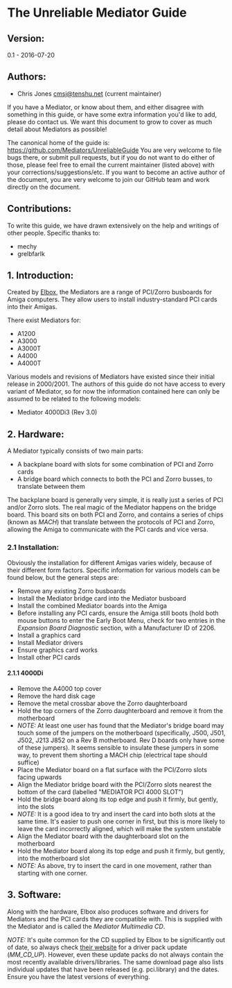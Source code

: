 # The Unreliable Mediator Guide

## Version:
0.1 - 2016-07-20

## Authors:
 * Chris Jones <cmsj@tenshu.net> (current maintainer)

If you have a Mediator, or know about them, and either disagree with something in this guide, or have some extra information you'd like to add, please do contact us. We want this document to grow to cover as much detail about Mediators as possible!

The canonical home of the guide is: https://github.com/Mediators/UnreliableGuide
You are very welcome to file bugs there, or submit pull requests, but if you do not want to do either of those, please feel free to email the current maintainer (listed above) with your corrections/suggestions/etc. If you want to become an active author of the document, you are very welcome to join our GitHub team and work directly on the document.

## Contributions:
To write this guide, we have drawn extensively on the help and writings of other people. Specific thanks to:

 * mechy
 * grelbfarlk

## 1. Introduction:
Created by [Elbox](http://www.elbox.com), the Mediators are a range of PCI/Zorro busboards for Amiga computers. They allow users to install industry-standard PCI cards into their Amigas.

There exist Mediators for:

 * A1200
 * A3000
 * A3000T
 * A4000
 * A4000T

Various models and revisions of Mediators have existed since their initial release in 2000/2001. The authors of this guide do not have access to every variant of Mediator, so for now the information contained here can only be assumed to be related to the following models:

 * Mediator 4000Di3 (Rev 3.0)

## 2. Hardware:
A Mediator typically consists of two main parts:

 * A backplane board with slots for some combination of PCI and Zorro cards
 * A bridge board which connects to both the PCI and Zorro busses, to translate between them

The backplane board is generally very simple, it is really just a series of PCI and/or Zorro slots. The real magic of the Mediator happens on the bridge board. This board sits on both PCI and Zorro, and contains a series of chips (known as *MACH*) that translate between the protocols of PCI and Zorro, allowing the Amiga to communicate with the PCI cards and vice versa.

### 2.1 Installation:
Obviously the installation for different Amigas varies widely, because of their different form factors. Specific information for various models can be found below, but the general steps are:

 * Remove any existing Zorro busboards
 * Install the Mediator bridge card into the Mediator busboard
 * Install the combined Mediator boards into the Amiga
 * Before installing any PCI cards, ensure the Amiga still boots (hold both mouse buttons to enter the Early Boot Menu, check for two entries in the *Expansion Board Diagnostic* section, with a Manufacturer ID of 2206.
 * Install a graphics card
 * Install Mediator drivers
 * Ensure graphics card works
 * Install other PCI cards

#### 2.1.1 4000Di

  * Remove the A4000 top cover
  * Remove the hard disk cage
  * Remove the metal crossbar above the Zorro daughterboard
  * Hold the top corners of the Zorro daughterboard and remove it from the motherboard
  * *NOTE:* At least one user has found that the Mediator's bridge board may touch some of the jumpers on the motherboard (specifically, J500, J501, J502, J213 J852 on a Rev B motherboard. Rev D boards only have some of these jumpers). It seems sensible to insulate these jumpers in some way, to prevent them shorting a MACH chip (electrical tape should suffice)
  * Place the Mediator board on a flat surface with the PCI/Zorro slots facing upwards
  * Align the Mediator bridge board with the PCI/Zorro slots nearest the bottom of the card (labelled "MEDIATOR PCI 4000 SLOT")
  * Hold the bridge board along its top edge and push it firmly, but gently, into the slots
   * *NOTE:* It is a good idea to try and insert the card into both slots at the same time. It's easier to push one corner in first, but this is more likely to leave the card incorrectly aligned, which will make the system unstable
  * Align the Mediator board with the daughterboard slot on the motherboard
  * Hold the Mediator board along its top edge and push it firmly, but gently, into the motherboard slot
   * *NOTE:* As above, try to insert the card in one movement, rather than starting with one corner.

## 3. Software:
Along with the hardware, Elbox also produces software and drivers for Mediators and the PCI cards they are compatible with. This is supplied with the Mediator and is called the *Mediator Multimedia CD*.

*NOTE:* It's quite common for the CD supplied by Elbox to be significantly out of date, so always check [their website](http://www.elbox.com/downloads_mediator.html) for a driver pack update (*MM_CD_UP*). However, even these update packs do not always contain the most recently available drivers/libraries. The same download page also lists individual updates that have been released (e.g. pci.library) and the dates. Ensure you have the latest versions of everything.
